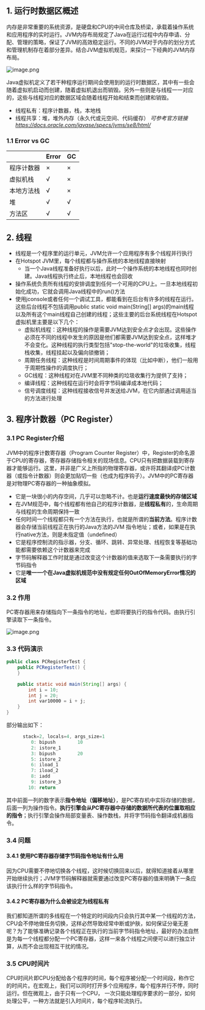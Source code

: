 ## 1. 运行时数据区概述
内存是非常重要的系统资源，是硬盘和CPU的中间仓库及桥梁，承载着操作系统和应用程序的实时运行。JVM内存布局规定了Java在运行过程中内存申请、分配、管理的策略，保证了JVM的高效稳定运行。不同的JVM对于内存的划分方式和管理机制存在着部分差异。结合JVM虚拟机规范，来探讨一下经典的JVM内存布局。

![image.png](/images/jvm/3/1.png)

Java虚拟机定义了若干种程序运行期间会使用到的运行时数据区，其中有一些会随着虚拟机启动而创建，随着虚拟机退出而销毁。另外一些则是与线程一一对应的，这些与线程对应的数据区域会随着线程开始和结束而创建和销毁。
- 线程私有：程序计数器，栈，本地栈
- 线程共享：堆，堆外内存（永久代或元空间、代码缓存）
*可参考官方链接 https://docs.oracle.com/javase/specs/jvms/se8/html/*
### 1.1 Error vs GC

|            | Error | GC   |
| ---------- | ----- | ---- |
| 程序计数器 | ×     | ×    |
| 虚拟机栈   | √     | ×    |
| 本地方法栈 | √     | ×    |
| 堆         | √     | √    |
| 方法区     | √     | √    |

## 2. 线程 
- 线程是一个程序里的运行单元，JVM允许一个应用程序有多个线程并行执行
- 在Hotspot JVM里，每个线程都与操作系统的本地线程直接映射
    - 当一个Java线程准备好执行以后，此时一个操作系统的本地线程也同时创建。Java线程执行终止后，本地线程也会回收
- 操作系统负责所有线程的安排调度到任何一个可用的CPU上。一旦本地线程初始化成功，它就会调用Java线程中的run()方法
- 使用jconsole或者任何一个调试工具，都能看到在后台有许多的线程在运行。这些后台线程不包括调用public static void main(String[] args)的main线程以及所有这个main线程自己创建的线程；这些主要的后台系统线程在Hotspot虚拟机里主要是以下几个：
    - 虚拟机线程：这种线程的操作是需要JVM达到安全点才会出现。这些操作必须在不同的线程中发生的原因是他们都需要JVM达到安全点，这样堆才不会变化。这种线程的执行类型包括"stop-the-world"的垃圾收集，线程栈收集，线程挂起以及偏向锁撤销；
    - 周期任务线程：这种线程是时间周期事件的体现（比如中断），他们一般用于周期性操作的调度执行；
    - GC线程：这种线程对在JVM里不同种类的垃圾收集行为提供了支持；
    - 编译线程：这种线程在运行时会将字节码编译成本地代码；
    - 信号调度线程：这种线程接收信号并发送给JVM，在它内部通过调用适当的方法进行处理

## 3. 程序计数器（PC Register）
### 3.1 PC Register介绍


JVM中的程序计数寄存器（Program Counter Register）中，Register的命名源于CPU的寄存器，寄存器存储指令相关的现场信息。CPU只有把数据装载到寄存器才能够运行。这里，并非是广义上所指的物理寄存器，或许将其翻译成PC计数器（或指令计数器）则会更加贴切一些（也成为程序钩子）。JVM中的PC寄存器是对物理PC寄存器的一种抽象模拟。
- 它是一块很小的内存空间，几乎可以忽略不计。也是**运行速度最快的存储区域**
- 在JVM规范中，每个线程都有他自己的程序计数器，是**线程私有**的，生命周期与线程的生命周期保持一致
- 任何时间一个线程都只有一个方法在执行，也就是所谓的**当前方法**。程序计数器会存储当前线程正在执行的Java方法的JVM 指令地址；或者，如果是在执行native方法，则是未指定值（undefined）
- 它是程序控制流的指示器，分支、循环、跳转、异常处理、线程恢复等基础功能都需要依赖这个计数器来完成
- 字节码解释器工作时就是通过改变这个计数器的值来选取下一条需要执行的字节码指令
- 它是**唯一一个在Java虚拟机规范中没有规定任何OutOfMemoryError情况的区域**

### 3.2 作用
PC寄存器用来存储指向下一条指令的地址，也即将要执行的指令代码。由执行引擎读取下一条指令。

![image.png](/images/jvm/3/2.png)

### 3.3 代码演示
```java
public class PCRegisterTest {
    public PCRegisterTest() {
    }

    public static void main(String[] args) {
        int i = 10;
        int j = 20;
        int var10000 = i + j;
    }
}
```
部分输出如下：
```java
      stack=2, locals=4, args_size=1
         0: bipush        10
         2: istore_1
         3: bipush        20
         5: istore_2
         6: iload_1
         7: iload_2
         8: iadd
         9: istore_3
        10: return
```
其中前面一列的数字表示**指令地址（偏移地址）**，是PC寄存机中实际存储的数据，后面一列为操作指令。**执行引擎会从PC寄存器中存储的数据所代表的位置取相应的指令**；执行引擎会操作局部变量表、操作数栈，并将字节码指令翻译成机器指令。
### 3.4 问题
#### 3.4.1 使用PC寄存器存储字节码指令地址有什么用
因为CPU需要不停地切换各个线程，这时候切换回来以后，就得知道接着从哪里开始继续执行；JVM字节码解释器就需要通过改变PC寄存器的值来明确下一条应该执行什么样的字节码指令。
#### 3.4.2 PC寄存器为什么会被设定为线程私有
我们都知道所谓的多线程在一个特定的时间段内只会执行其中某一个线程的方法，CPU会不停地做任务切换，这样必然导致经常中断或护肤，如何保证分毫无差呢？为了能够准确记录各个线程正在执行的当前字节码指令地址，最好的办法自然是为每一个线程都分配一个PC寄存器，这样一来各个线程之间便可以进行独立计算，从而不会出现相互干扰的情况。

### 3.5 CPU时间片
CPU时间片即CPU分配给各个程序的时间，每个程序被分配一个时间段，称作它的时间片。在宏观上，我们可以同时打开多个应用程序，每个程序并行不悖，同时运行。但在微观上，由于只有一个CPU， 一次只能处理程序要求的一部分，如何处理公平，一种方法就是引入时间片，每个程序轮流执行。